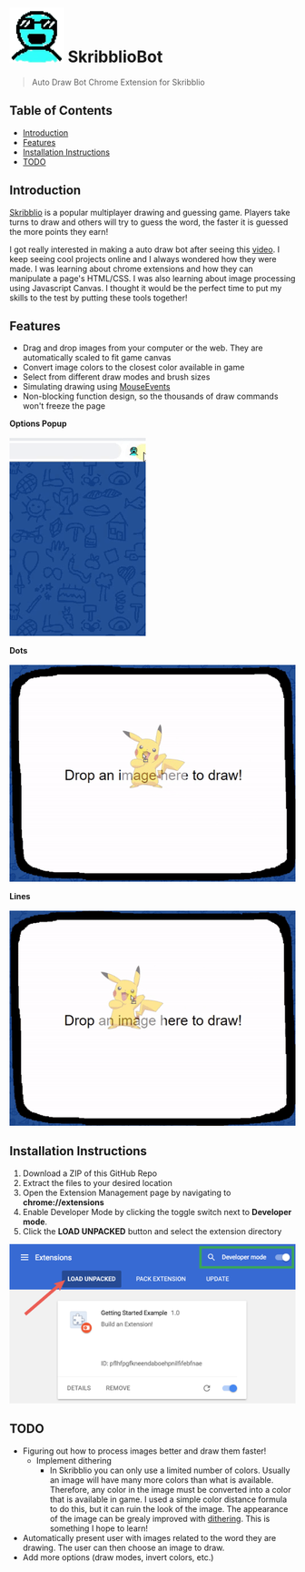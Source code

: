 # ![logo](/images/icon_96(original)/1.png) SkribblioBot
> Auto Draw Bot Chrome Extension for Skribblio

## Table of Contents
* [Introduction](#introduction)
* [Features](#features)
* [Installation Instructions](#install-instructions)
* [TODO](#todo)

<a name="introduction"></a>
## Introduction
[Skribblio](http://skribbl.io) is a popular multiplayer drawing and guessing game. Players take turns to draw and others will try to guess the word, the faster it is guessed the more points they earn!

I got really interested in making a auto draw bot after seeing this [video](https://www.youtube.com/watch?v=fGMWWyGzRbk). I keep seeing cool projects online and I always wondered how they were made. I was learning about chrome extensions and how they can manipulate a page's HTML/CSS. I was also learning about image processing using Javascript Canvas. I thought it would be the perfect time to put my skills to the test by putting these tools together!

<a name="features"></a>
## Features
* Drag and drop images from your computer or the web. They are automatically scaled to fit game canvas
* Convert image colors to the closest color available in game
* Select from different draw modes and brush sizes
* Simulating drawing using [MouseEvents](https://developer.mozilla.org/en-US/docs/Web/API/MouseEvent)
* Non-blocking function design, so the thousands of draw commands won't freeze the page

**Options Popup**
<br/><br/>
![Options Popup](/images/readme/options_popup.gif)

**Dots**
<br/><br/>
![Drawing Dots](/images/readme/draw_dots.gif)

**Lines**
<br/><br/>
![Drawing Lines](/images/readme/draw_lines.gif)

<a name="install-instructions"></a>
## Installation Instructions
1. Download a ZIP of this GitHub Repo
1. Extract the files to your desired location
1. Open the Extension Management page by navigating to **chrome://extensions**
1. Enable Developer Mode by clicking the toggle switch next to **Developer mode**. 
1. Click the **LOAD UNPACKED** button and select the extension directory

![Installation Guide](/images/readme/install_guide.png)

<a name="todo"></a>
## TODO
* Figuring out how to process images better and draw them faster!
    * Implement dithering
        * In Skribblio you can only use a limited number of colors. Usually an image will have many more colors than what is available. Therefore, any color in the image must be converted into a color that is available in game. I used a simple color distance formula to do this, but it can ruin the look of the image. The appearance of the image can be grealy improved with [dithering](https://www.cyotek.com/blog/an-introduction-to-dithering-images). This is something I hope to learn!
* Automatically present user with images related to the word they are drawing. The user can then choose an image to draw.
* Add more options (draw modes, invert colors, etc.)
